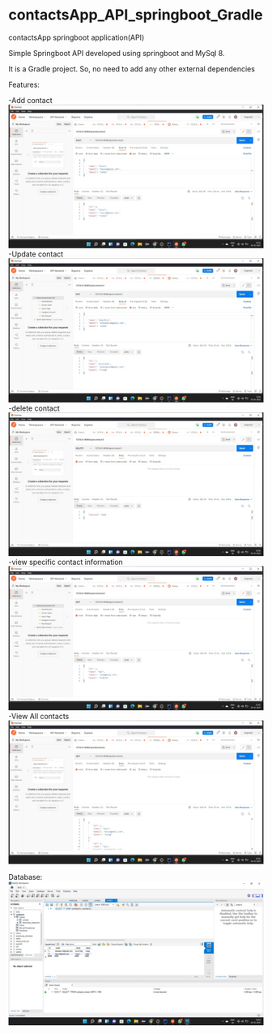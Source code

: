 # contactsApp_API_springboot_Gradle
contactsApp springboot application(API)  

Simple Springboot API developed using springboot and MySql 8.


It is a Gradle project. So, no need to add any other external dependencies 


Features:


-Add contact
![API TESTING](https://github.com/arunveebhuti/contactsApp_API_springboot_Gradle/blob/main/postmanScreenshots/WhatsApp%20Image%202021-12-05%20at%201.01.28%20PM.jpeg?raw=true)
-Update contact
![API TESTING](https://github.com/arunveebhuti/contactsApp_API_springboot_Gradle/blob/main/postmanScreenshots/WhatsApp%20Image%202021-12-05%20at%201.01.28%20PM%20(4).jpeg?raw=true)
-delete contact
![API TESTING](https://github.com/arunveebhuti/contactsApp_API_springboot_Gradle/blob/main/postmanScreenshots/WhatsApp%20Image%202021-12-05%20at%201.01.28%20PM%20(3).jpeg?raw=true)
-view specific contact information
![API TESTING](https://github.com/arunveebhuti/contactsApp_API_springboot_Gradle/blob/main/postmanScreenshots/WhatsApp%20Image%202021-12-05%20at%201.01.28%20PM%20(2).jpeg?raw=true)
-View All contacts 
![API TESTING](https://github.com/arunveebhuti/contactsApp_API_springboot_Gradle/blob/main/postmanScreenshots/WhatsApp%20Image%202021-12-05%20at%201.01.28%20PM%20(1).jpeg?raw=true)


Database:
![API TESTING](https://github.com/arunveebhuti/contactsApp_API_springboot_Gradle/blob/main/postmanScreenshots/WhatsApp%20Image%202021-12-05%20at%201.03.29%20PM.jpeg?raw=true)
